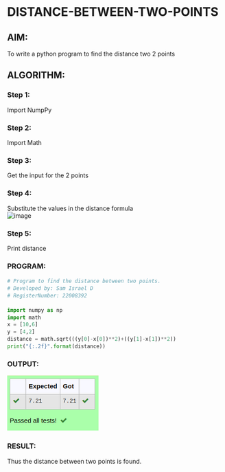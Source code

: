# DISTANCE-BETWEEN-TWO-POINTS

## AIM:
To write a python program to find the distance two 2 points
## ALGORITHM:
### Step 1: 
Import NumpPy
### Step 2: 
Import Math
### Step 3: 
Get the input for the 2 points
### Step 4: 
Substitute the values in the distance formula  
![image](./formula.JPG)
### Step 5:
Print distance 
### PROGRAM:

```python
# Program to find the distance between two points.
# Developed by: Sam Israel D
# RegisterNumber: 22008392

import numpy as np
import math
x = [10,6]
y = [4,2]
distance = math.sqrt(((y[0]-x[0])**2)+((y[1]-x[1])**2))
print("{:.2f}".format(distance))

```


### OUTPUT:

![image](./distance.png)

### RESULT:

Thus the distance between two points is found.
